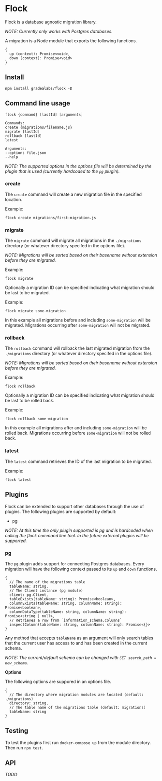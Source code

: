# Flock

Flock is a database agnostic migration library.

*NOTE: Currently only works with Postgres databases.*

A migration is a Node module that exports the following functions.

```
{
  up (context): Promise<void>,
  down (context): Promise<void>
}
```

## Install

```
npm install gradealabs/flock -D
```

## Command line usage

```
flock {command} [lastId] [arguments]

Commands:
create {migrations/filename.js}
migrate [lastId]
rollback [lastId]
latest

Arguments:
--options file.json
--help
```

*NOTE: The supported options in the options file will be determined by the
plugin that is used (currently hardcoded to the `pg` plugin).*

### create

The `create` command will create a new migration file in the specified location.

Example:
```
flock create migrations/first-migration.js
```

### migrate

The `migrate` command will migrate all migrations in the `./migrations` directory
(or whatever directory specifed in the options file).

*NOTE: Migrations will be sorted based on their basename without extension before
they are migrated.*

Example:
```
flock migrate
```

Optionally a migration ID can be specified indicating what migration should be
last to be migrated.

Example:
```
flock migrate some-migration
```

In this example all migrations before and including `some-migration` will be
migrated. Migrations occurring after `some-migration` will not be migrated.

### rollback

The `rollback` command will rollback the last migrated migration from the `./migrations` directory
(or whatever directory specifed in the options file).

*NOTE: Migrations will be sorted based on their basename without extension before
they are migrated.*

Example:
```
flock rollback
```

Optionally a migration ID can be specified indicating what migration should be
last to be rolled back.

Example:
```
flock rollback some-migration
```

In this example all migrations after and including `some-migration` will be
rolled back. Migrations occurring before `some-migration` will not be rolled back.

### latest

The `latest` command retrieves the ID of the last migration to be migrated.

Example:
```
flock latest
```

## Plugins

Flock can be extended to support other databases through the use of plugins. The
following plugins are supported by default:

- pg

*NOTE: At this time the only plugin supported is pg and is hardcoded when calling
the flock command line tool. In the future external plugins will be supported.*

### pg

The `pg` plugin adds support for connecting Postgres databases. Every migration
will have the following context passed to its `up` and `down` functions.

```
{
  // The name of the migrations table
  tableName: string,
  // The Client instance (pg module)
  client: pg.Client,
  tableExists(tableName: string): Promise<boolean>,
  columnExists(tableName: string, columnName: string): Promise<boolean>,
  columnDataType(tableName: string, columnName: string): Promise<string | null>,
  // Retrieves a row from `information_schema.columns`
  inspectColumn(tableName: string, columnName: string): Promise<{}>
}
```

Any method that accepts `tableName` as an argument will only search tables that
the current user has access to and has been created in the current schema.

*NOTE: The current/default schema can be changed with `SET search_path = new_schema`.*

**Options**

The following options are suppored in an options file.

```
{
  // The directory where migration modules are located (default: ./migrations)
  directory: string,
  // The table name of the migrations table (default: migrations)
  tableName: string
}
```

## Testing

To test the plugins first run `docker-compose up` from the module directory.
Then run `npm test`.

## API

*TODO*
